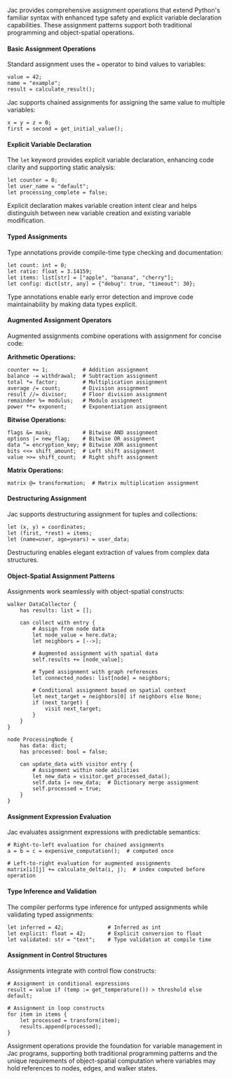 Jac provides comprehensive assignment operations that extend Python's familiar syntax with enhanced type safety and explicit variable declaration capabilities. These assignment patterns support both traditional programming and object-spatial operations.

#### Basic Assignment Operations

Standard assignment uses the `=` operator to bind values to variables:

```jac
value = 42;
name = "example";
result = calculate_result();
```

Jac supports chained assignments for assigning the same value to multiple variables:

```jac
x = y = z = 0;
first = second = get_initial_value();
```

#### Explicit Variable Declaration

The `let` keyword provides explicit variable declaration, enhancing code clarity and supporting static analysis:

```jac
let counter = 0;
let user_name = "default";
let processing_complete = false;
```

Explicit declaration makes variable creation intent clear and helps distinguish between new variable creation and existing variable modification.

#### Typed Assignments

Type annotations provide compile-time type checking and documentation:

```jac
let count: int = 0;
let ratio: float = 3.14159;
let items: list[str] = ["apple", "banana", "cherry"];
let config: dict[str, any] = {"debug": true, "timeout": 30};
```

Type annotations enable early error detection and improve code maintainability by making data types explicit.

#### Augmented Assignment Operators

Augmented assignments combine operations with assignment for concise code:

**Arithmetic Operations:**
```jac
counter += 1;           # Addition assignment
balance -= withdrawal;  # Subtraction assignment
total *= factor;        # Multiplication assignment
average /= count;       # Division assignment
result //= divisor;     # Floor division assignment
remainder %= modulus;   # Modulo assignment
power **= exponent;     # Exponentiation assignment
```

**Bitwise Operations:**
```jac
flags &= mask;          # Bitwise AND assignment
options |= new_flag;    # Bitwise OR assignment
data ^= encryption_key; # Bitwise XOR assignment
bits <<= shift_amount;  # Left shift assignment
value >>= shift_count;  # Right shift assignment
```

**Matrix Operations:**
```jac
matrix @= transformation;  # Matrix multiplication assignment
```

#### Destructuring Assignment

Jac supports destructuring assignment for tuples and collections:

```jac
let (x, y) = coordinates;
let (first, *rest) = items;
let (name=user, age=years) = user_data;
```

Destructuring enables elegant extraction of values from complex data structures.

#### Object-Spatial Assignment Patterns

Assignments work seamlessly with object-spatial constructs:

```jac
walker DataCollector {
    has results: list = [];
    
    can collect with entry {
        # Assign from node data
        let node_value = here.data;
        let neighbors = [-->];
        
        # Augmented assignment with spatial data
        self.results += [node_value];
        
        # Typed assignment with graph references
        let connected_nodes: list[node] = neighbors;
        
        # Conditional assignment based on spatial context
        let next_target = neighbors[0] if neighbors else None;
        if (next_target) {
            visit next_target;
        }
    }
}

node ProcessingNode {
    has data: dict;
    has processed: bool = false;
    
    can update_data with visitor entry {
        # Assignment within node abilities
        let new_data = visitor.get_processed_data();
        self.data |= new_data;  # Dictionary merge assignment
        self.processed = true;
    }
}
```

#### Assignment Expression Evaluation

Jac evaluates assignment expressions with predictable semantics:

```jac
# Right-to-left evaluation for chained assignments
a = b = c = expensive_computation();  # computed once

# Left-to-right evaluation for augmented assignments
matrix[i][j] += calculate_delta(i, j);  # index computed before operation
```

#### Type Inference and Validation

The compiler performs type inference for untyped assignments while validating typed assignments:

```jac
let inferred = 42;              # Inferred as int
let explicit: float = 42;       # Explicit conversion to float
let validated: str = "text";    # Type validation at compile time
```

#### Assignment in Control Structures

Assignments integrate with control flow constructs:

```jac
# Assignment in conditional expressions
result = value if (temp := get_temperature()) > threshold else default;

# Assignment in loop constructs
for item in items {
    let processed = transform(item);
    results.append(processed);
}
```

Assignment operations provide the foundation for variable management in Jac programs, supporting both traditional programming patterns and the unique requirements of object-spatial computation where variables may hold references to nodes, edges, and walker states.
